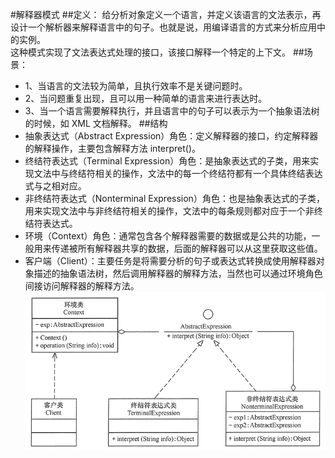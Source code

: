 #解释器模式
##定义：
给分析对象定义一个语言，并定义该语言的文法表示，再设计一个解析器来解释语言中的句子。也就是说，用编译语言的方式来分析应用中的实例。  
这种模式实现了文法表达式处理的接口，该接口解释一个特定的上下文。
##场景：
+ 1、当语言的文法较为简单，且执行效率不是关键问题时。
+ 2、当问题重复出现，且可以用一种简单的语言来进行表达时。
+ 3、当一个语言需要解释执行，并且语言中的句子可以表示为一个抽象语法树的时候，如 XML 文档解释。
##结构
+ 抽象表达式（Abstract Expression）角色：定义解释器的接口，约定解释器的解释操作，主要包含解释方法 interpret()。
+ 终结符表达式（Terminal Expression）角色：是抽象表达式的子类，用来实现文法中与终结符相关的操作，文法中的每一个终结符都有一个具体终结表达式与之相对应。
+ 非终结符表达式（Nonterminal Expression）角色：也是抽象表达式的子类，用来实现文法中与非终结符相关的操作，文法中的每条规则都对应于一个非终结符表达式。
+ 环境（Context）角色：通常包含各个解释器需要的数据或是公共的功能，一般用来传递被所有解释器共享的数据，后面的解释器可以从这里获取这些值。
+ 客户端（Client）：主要任务是将需要分析的句子或表达式转换成使用解释器对象描述的抽象语法树，然后调用解释器的解释方法，当然也可以通过环境角色间接访问解释器的解释方法。
![解释器模式](./解释器.png)